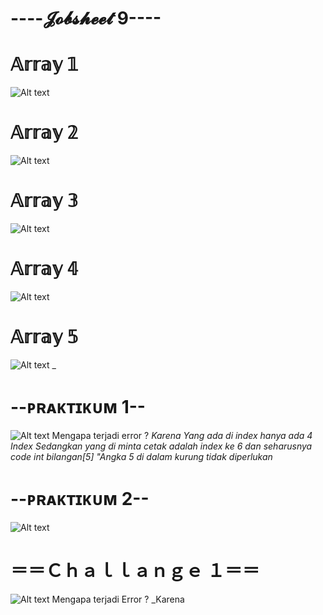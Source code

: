 # ----𝓙𝓸𝓫𝓼𝓱𝓮𝓮𝓽 9----

# 𝔸𝕣𝕣𝕒𝕪 𝟙
![Alt text](https://github.com/Syihabuddinsanni/Jobsheet9/blob/master/Array1.png)


# 𝔸𝕣𝕣𝕒𝕪 𝟚
![Alt text](https://github.com/Syihabuddinsanni/Jobsheet9/blob/master/Array2.png)


# 𝔸𝕣𝕣𝕒𝕪 𝟛
![Alt text](https://github.com/Syihabuddinsanni/Jobsheet9/blob/master/Array3.png)


# 𝔸𝕣𝕣𝕒𝕪 𝟜
![Alt text](https://github.com/Syihabuddinsanni/Jobsheet9/blob/master/Array4.png)


# 𝔸𝕣𝕣𝕒𝕪 𝟝
![Alt text](https://github.com/Syihabuddinsanni/Jobsheet9/blob/master/Array5.png)
_


# --ᴘʀᴀᴋᴛɪᴋᴜᴍ 1--
![Alt text](https://github.com/Syihabuddinsanni/Jobsheet9/blob/master/Praktikum1.png)
Mengapa terjadi error ?
_Karena Yang ada di index hanya ada 4 Index Sedangkan yang di minta cetak adalah index 
ke 6 dan seharusnya code int bilangan[5] "Angka 5 di dalam kurung tidak diperlukan_

# --ᴘʀᴀᴋᴛɪᴋᴜᴍ 2--
![Alt text](https://github.com/Syihabuddinsanni/Jobsheet9/blob/master/Praktikum2.png)

# ＝＝Ｃｈａｌｌａｎｇｅ １＝＝
![Alt text](https://github.com/Syihabuddinsanni/Jobsheet9/blob/master/Challange1.png)
Mengapa terjadi Error ?
_Karena 


